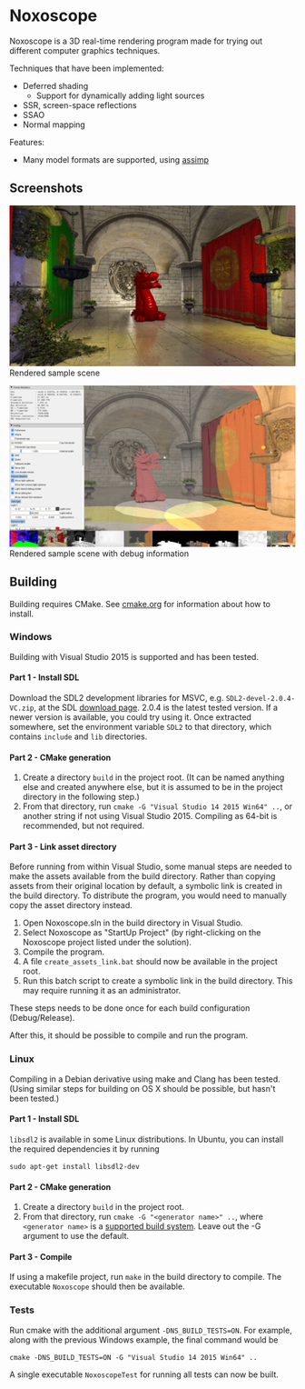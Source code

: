 # Noxoscope

Noxoscope is a 3D real-time rendering program made for trying out different computer graphics techniques.

Techniques that have been implemented:
 - Deferred shading
   - Support for dynamically adding light sources
 - SSR, screen-space reflections
 - SSAO
 - Normal mapping

Features:
 - Many model formats are supported, using [assimp](http://www.assimp.org/)

## Screenshots

![Rendered sample scene](screenshots/render.png?raw=true)
Rendered sample scene

![Rendered sample scene with debug information](screenshots/render-debug.png?raw=true)
Rendered sample scene with debug information

## Building

Building requires CMake. See [cmake.org](https://cmake.org) for information about how to install.

### Windows

Building with Visual Studio 2015 is supported and has been tested.

#### Part 1 - Install SDL

Download the SDL2 development libraries for MSVC, e.g. `SDL2-devel-2.0.4-VC.zip`, at the SDL [download page](https://www.libsdl.org/download-2.0.php). 2.0.4 is the latest tested version. If a newer version is available, you could try using it. Once extracted somewhere, set the environment variable `SDL2` to that directory, which contains `include` and `lib` directories.

#### Part 2 - CMake generation

1. Create a directory `build` in the project root. (It can be named anything else and created anywhere else, but it is assumed to be in the project directory in the following step.)
2. From that directory, run `cmake -G "Visual Studio 14 2015 Win64" ..`, or another string if not using Visual Studio 2015. Compiling as 64-bit is recommended, but not required.

#### Part 3 - Link asset directory

Before running from within Visual Studio, some manual steps are needed to make the assets available from the build directory. Rather than copying assets from their original location by default, a symbolic link is created in the build directory. To distribute the program, you would need to manually copy the asset directory instead.

1. Open Noxoscope.sln in the build directory in Visual Studio.
2. Select Noxoscope as "StartUp Project" (by right-clicking on the Noxoscope project listed under the solution).
3. Compile the program.
4. A file `create_assets_link.bat` should now be available in the project root.
5. Run this batch script to create a symbolic link in the build directory. This may require running it as an administrator.

These steps needs to be done once for each build configuration (Debug/Release).

After this, it should be possible to compile and run the program.

### Linux

Compiling in a Debian derivative using make and Clang has been tested. (Using similar steps for building on OS X should be possible, but hasn't been tested.)

#### Part 1 - Install SDL

`libsdl2` is available in some Linux distributions. In Ubuntu, you can install the required dependencies it by running

```
sudo apt-get install libsdl2-dev
```

#### Part 2 - CMake generation

1. Create a directory `build` in the project root.
2. From that directory, run `cmake -G "<generator name>" ..`, where `<generator name>` is a [supported build system](https://cmake.org/cmake/help/v3.0/manual/cmake-generators.7.html). Leave out the -G argument to use the default.

#### Part 3 - Compile

If using a makefile project, run `make` in the build directory to compile. The executable `Noxoscope` should then be available.

### Tests

Run cmake with the additional argument `-DNS_BUILD_TESTS=ON`. For example, along with the previous Windows example, the final command would be

```
cmake -DNS_BUILD_TESTS=ON -G "Visual Studio 14 2015 Win64" ..
```

A single executable `NoxoscopeTest` for running all tests can now be built.
